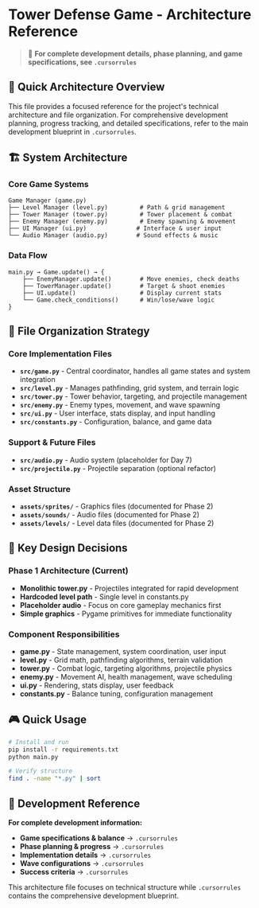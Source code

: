 # Tower Defense Game - Architecture Reference

> 📖 **For complete development details, phase planning, and game specifications, see `.cursorrules`**

## 🎯 Quick Architecture Overview

This file provides a focused reference for the project's technical architecture and file organization. For comprehensive development planning, progress tracking, and detailed specifications, refer to the main development blueprint in `.cursorrules`.

## 🏗️ System Architecture

### Core Game Systems
```
Game Manager (game.py)
├── Level Manager (level.py)         # Path & grid management
├── Tower Manager (tower.py)         # Tower placement & combat
├── Enemy Manager (enemy.py)         # Enemy spawning & movement  
├── UI Manager (ui.py)              # Interface & user input
└── Audio Manager (audio.py)        # Sound effects & music
```

### Data Flow
```
main.py → Game.update() → {
    ├── EnemyManager.update()        # Move enemies, check deaths
    ├── TowerManager.update()        # Target & shoot enemies
    ├── UI.update()                  # Display current stats
    └── Game.check_conditions()      # Win/lose/wave logic
}
```

## 📁 File Organization Strategy

### Core Implementation Files
- **`src/game.py`** - Central coordinator, handles all game states and system integration
- **`src/level.py`** - Manages pathfinding, grid system, and terrain logic
- **`src/tower.py`** - Tower behavior, targeting, and projectile management
- **`src/enemy.py`** - Enemy types, movement, and wave spawning
- **`src/ui.py`** - User interface, stats display, and input handling
- **`src/constants.py`** - Configuration, balance, and game data

### Support & Future Files
- **`src/audio.py`** - Audio system (placeholder for Day 7)
- **`src/projectile.py`** - Projectile separation (optional refactor)

### Asset Structure
- **`assets/sprites/`** - Graphics files (documented for Phase 2)
- **`assets/sounds/`** - Audio files (documented for Phase 2)
- **`assets/levels/`** - Level data files (documented for Phase 2)

## 🔧 Key Design Decisions

### Phase 1 Architecture (Current)
- **Monolithic tower.py** - Projectiles integrated for rapid development
- **Hardcoded level path** - Single level in constants.py 
- **Placeholder audio** - Focus on core gameplay mechanics first
- **Simple graphics** - Pygame primitives for immediate functionality

### Component Responsibilities
- **game.py** - State management, system coordination, user input
- **level.py** - Grid math, pathfinding algorithms, terrain validation
- **tower.py** - Combat logic, targeting algorithms, projectile physics
- **enemy.py** - Movement AI, health management, wave scheduling
- **ui.py** - Rendering, stats display, user feedback
- **constants.py** - Balance tuning, configuration management

## 🎮 Quick Usage

```bash
# Install and run
pip install -r requirements.txt
python main.py

# Verify structure
find . -name "*.py" | sort
```

## 📖 Development Reference

**For complete development information:**
- **Game specifications & balance** → `.cursorrules`
- **Phase planning & progress** → `.cursorrules` 
- **Implementation details** → `.cursorrules`
- **Wave configurations** → `.cursorrules`
- **Success criteria** → `.cursorrules`

This architecture file focuses on technical structure while `.cursorrules` contains the comprehensive development blueprint. 